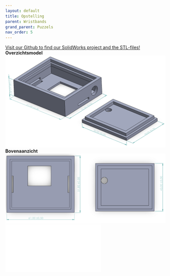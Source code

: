 ```yaml
---
layout: default
title: Opstelling
parent: Wristbands
grand_parent: Puzzels
nav_order: 5
---
```

[Visit our Github to find our SolidWorks project and the STL-files!](https://github.com/PLAN-IT-B/BachelorProefWristbands/tree/main/3D-ontwerp)
**Overzichtsmodel**
![](totaalplaatje.png)
**Bovenaanzicht**
![](boven_aanzicht.png)
![](caseWristband3.STL)